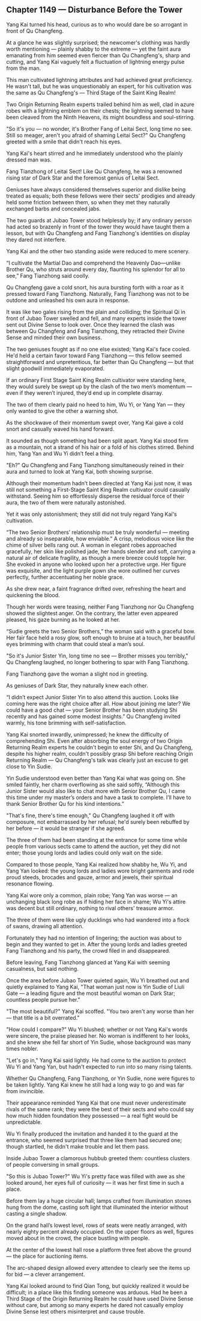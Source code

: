 ## Chapter 1149 — Disturbance Before the Tower

Yang Kai turned his head, curious as to who would dare be so arrogant in front of Qu Changfeng.

At a glance he was slightly surprised; the newcomer's clothing was hardly worth mentioning — plainly shabby to the extreme — yet the faint aura emanating from him seemed even fiercer than Qu Changfeng's, sharp and cutting, and Yang Kai vaguely felt a fluctuation of lightning energy pulse from the man.

This man cultivated lightning attributes and had achieved great proficiency. He wasn't tall, but he was unquestionably an expert, for his cultivation was the same as Qu Changfeng's — Third Stage of the Saint King Realm!

Two Origin Returning Realm experts trailed behind him as well, clad in azure robes with a lightning emblem on their chests; the lightning seemed to have been cleaved from the Ninth Heavens, its might boundless and soul-stirring.

"So it's you — no wonder, it's Brother Fang of Leitai Sect, long time no see. Still so meager, aren't you afraid of shaming Leitai Sect?" Qu Changfeng greeted with a smile that didn't reach his eyes.

Yang Kai's heart stirred and he immediately understood who the plainly dressed man was.

Fang Tianzhong of Leitai Sect! Like Qu Changfeng, he was a renowned rising star of Dark Star and the foremost genius of Leitai Sect.

Geniuses have always considered themselves superior and dislike being treated as equals; both these fellows were their sects' prodigies and already held some friction between them, so when they met they naturally exchanged barbs and concealed jabs.

The two guards at Jubao Tower stood helplessly by; if any ordinary person had acted so brazenly in front of the tower they would have taught them a lesson, but with Qu Changfeng and Fang Tianzhong's identities on display they dared not interfere.

Yang Kai and the other two standing aside were reduced to mere scenery.

“I cultivate the Martial Dao and comprehend the Heavenly Dao—unlike Brother Qu, who struts around every day, flaunting his splendor for all to see,” Fang Tianzhong said coolly.

Qu Changfeng gave a cold snort, his aura bursting forth with a roar as it pressed toward Fang Tianzhong. Naturally, Fang Tianzhong was not to be outdone and unleashed his own aura in response.

It was like two gales rising from the plain and colliding; the Spiritual Qi in front of Jubao Tower swelled and fell, and many experts inside the tower sent out Divine Sense to look over. Once they learned the clash was between Qu Changfeng and Fang Tianzhong, they retracted their Divine Sense and minded their own business.

The two geniuses fought as if no one else existed; Yang Kai's face cooled. He'd held a certain favor toward Fang Tianzhong — this fellow seemed straightforward and unpretentious, far better than Qu Changfeng — but that slight goodwill immediately evaporated.

If an ordinary First Stage Saint King Realm cultivator were standing here, they would surely be swept up by the clash of the two men’s momentum — even if they weren’t injured, they’d end up in complete disarray.

The two of them clearly paid no heed to him, Wu Yi, or Yang Yan — they only wanted to give the other a warning shot.

As the shockwave of their momentum swept over, Yang Kai gave a cold snort and casually waved his hand forward.

It sounded as though something had been split apart. Yang Kai stood firm as a mountain, not a strand of his hair or a fold of his clothes stirred. Behind him, Yang Yan and Wu Yi didn’t feel a thing.

"Eh?" Qu Changfeng and Fang Tianzhong simultaneously reined in their aura and turned to look at Yang Kai, both showing surprise.

Although their momentum hadn’t been directed at Yang Kai just now, it was still not something a First-Stage Saint King Realm cultivator could casually withstand. Seeing him so effortlessly disperse the residual force of their aura, the two of them were naturally astonished.

Yet it was only astonishment; they still did not truly regard Yang Kai's cultivation.

“The two Senior Brothers’ relationship must be truly wonderful — meeting and already so inseparable, how enviable.” A crisp, melodious voice like the chime of silver bells rang out. A woman in elegant robes approached gracefully, her skin like polished jade, her hands slender and soft, carrying a natural air of delicate fragility, as though a mere breeze could topple her. She evoked in anyone who looked upon her a protective urge. Her figure was exquisite, and the light purple gown she wore outlined her curves perfectly, further accentuating her noble grace.

As she drew near, a faint fragrance drifted over, refreshing the heart and quickening the blood.

Though her words were teasing, neither Fang Tianzhong nor Qu Changfeng showed the slightest anger. On the contrary, the latter even appeared pleased, his gaze burning as he looked at her.

“Sudie greets the two Senior Brothers,” the woman said with a graceful bow. Her fair face held a rosy glow, soft enough to bruise at a touch, her beautiful eyes brimming with charm that could steal a man’s soul.

"So it's Junior Sister Yin, long time no see — Brother misses you terribly," Qu Changfeng laughed, no longer bothering to spar with Fang Tianzhong.

Fang Tianzhong gave the woman a slight nod in greeting.

As geniuses of Dark Star, they naturally knew each other.

“I didn’t expect Junior Sister Yin to also attend this auction. Looks like coming here was the right choice after all. How about joining me later? We could have a good chat — your Senior Brother has been studying Shi recently and has gained some modest insights.” Qu Changfeng invited warmly, his tone brimming with self-satisfaction.

Yang Kai snorted inwardly, unimpressed; he knew the difficulty of comprehending Shi. Even after absorbing the soul energy of two Origin Returning Realm experts he couldn't begin to enter Shi, and Qu Changfeng, despite his higher realm, couldn't possibly grasp Shi before reaching Origin Returning Realm — Qu Changfeng's talk was clearly just an excuse to get close to Yin Sudie.

Yin Sudie understood even better than Yang Kai what was going on. She smiled faintly, her charm overflowing as she said softly, “Although this Junior Sister would also like to chat more with Senior Brother Qu, I came this time under my master’s orders and have a task to complete. I’ll have to thank Senior Brother Qu for his kind intentions.”

"That's fine, there's time enough," Qu Changfeng laughed it off with composure, not embarrassed by her refusal; he'd surely been rebuffed by her before — it would be stranger if she agreed.

The three of them had been standing at the entrance for some time while people from various sects came to attend the auction, yet they did not enter; those young lords and ladies could only wait on the side.

Compared to those people, Yang Kai realized how shabby he, Wu Yi, and Yang Yan looked: the young lords and ladies wore bright garments and rode proud steeds, brocades and gauze, armor and jewels, their spiritual resonance flowing.

Yang Kai wore only a common, plain robe; Yang Yan was worse — an unchanging black long robe as if hiding her face in shame; Wu Yi's attire was decent but still ordinary, nothing to rival others' treasure armor.

The three of them were like ugly ducklings who had wandered into a flock of swans, drawing all attention.

Fortunately they had no intention of lingering; the auction was about to begin and they wanted to get in. After the young lords and ladies greeted Fang Tianzhong and his party, the crowd filed in and disappeared.

Before leaving, Fang Tianzhong glanced at Yang Kai with seeming casualness, but said nothing.

Once the area before Jubao Tower quieted again, Wu Yi breathed out and quietly explained to Yang Kai, "That woman just now is Yin Sudie of Liuli Gate — a leading figure and the most beautiful woman on Dark Star; countless people pursue her."

"The most beautiful?" Yang Kai scoffed. "You two aren't any worse than her — that title is a bit overrated."

"How could I compare?" Wu Yi blushed; whether or not Yang Kai's words were sincere, the praise pleased her. No woman is indifferent to her looks, and she knew she fell far short of Yin Sudie, whose background was many times nobler.

"Let's go in," Yang Kai said lightly. He had come to the auction to protect Wu Yi and Yang Yan, but hadn't expected to run into so many rising talents.

Whether Qu Changfeng, Fang Tianzhong, or Yin Sudie, none were figures to be taken lightly. Yang Kai knew he still had a long way to go and was far from invincible.

Their appearance reminded Yang Kai that one must never underestimate rivals of the same rank; they were the best of their sects and who could say how much hidden foundation they possessed — a real fight would be unpredictable.

Wu Yi finally produced the invitation and handed it to the guard at the entrance, who seemed surprised that three like them had secured one; though startled, he didn't make trouble and let them pass.

Inside Jubao Tower a clamorous hubbub greeted them: countless clusters of people conversing in small groups.

"So this is Jubao Tower?" Wu Yi's pretty face was filled with awe as she looked around, her eyes full of curiosity — it was her first time in such a place.

Before them lay a huge circular hall; lamps crafted from illumination stones hung from the dome, casting soft light that illuminated the interior without casting a single shadow.

On the grand hall’s lowest level, rows of seats were neatly arranged, with nearly eighty percent already occupied. On the upper floors as well, figures moved about in the crowd, the place bustling with people.

At the center of the lowest hall rose a platform three feet above the ground — the place for auctioning items.

The arc-shaped design allowed every attendee to clearly see the items up for bid — a clever arrangement.

Yang Kai looked around to find Qian Tong, but quickly realized it would be difficult; in a place like this finding someone was arduous. Had he been a Third Stage of the Origin Returning Realm he could have used Divine Sense without care, but among so many experts he dared not casually employ Divine Sense lest others misinterpret and cause trouble.